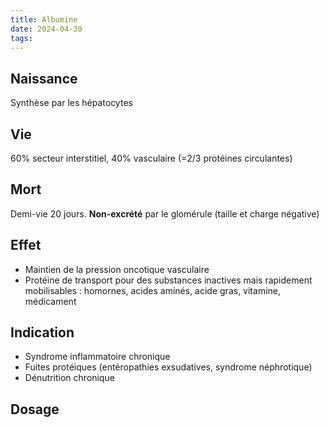 ```yaml
---
title: Albumine
date: 2024-04-30
tags: 
---
```


## Naissance

Synthèse par les hépatocytes

## Vie

60% secteur interstitiel, 40% vasculaire (=2/3 protéines circulantes)

## Mort

Demi-vie 20 jours. **Non-excrété** par le glomérule (taille et charge
négative)

## Effet

-   Maintien de la pression oncotique vasculaire
-   Protéine de transport pour des substances inactives mais rapidement
    mobilisables : homornes, acides aminés, acide gras, vitamine,
    médicament

## Indication

-   Syndrome inflammatoire chronique
-   Fuites protéiques (entéropathies exsudatives, syndrome néphrotique)
-   Dénutrition chronique

## Dosage

